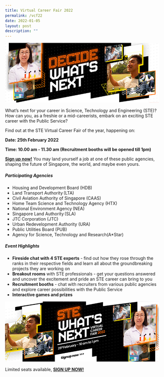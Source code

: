 ```yaml
---
title: Virtual Career Fair 2022
permalink: /vcf22
date: 2022-01-05
layout: post
description: ""
---
```

![Alt text for image on Isomer site](/images/header1.png)

What’s next for your career in Science, Technology and Engineering (STE)? How can you, as a freshie or a mid-careerists, embark on an exciting STE career with the Public Service?
 
Find out at the STE Virtual Career Fair of the year, happening on:

**Date: 25th February 2022**

**Time: 10.00 am - 11.30 am (Recruitment booths will be opened till 1pm)**

**[Sign up now!](go.gov.sg/stevcf)** You may land yourself a job at one of these public agencies, shaping the future of Singapore, the world, and maybe even yours.

##### Participating Agencies 
* Housing and Development Board (HDB)  
* Land Transport Authority (LTA)
* Civil Aviation Authority of Singapore (CAAS)
* Home Team Science and Technology Agency (HTX)
* National Environment Agency (NEA)
* Singapore Land Authority (SLA)
* JTC Corporation (JTC)
* Urban Redevelopment Authority (URA)
* Public Utilities Board (PUB)
* Agency for Science, Technology and Research(A*Star)

##### Event Highlights
* **Fireside chat with 4 STE experts** - find out how they rose through the ranks in their respective fields and learn all about the groundbreaking projects they are working on
* **Breakout rooms** with STE professionals  - get your questions answered and uncover the excitement and pride an STE career can bring to you
* **Recruitment booths** - chat with recruiters from various public agencies and explore career possibilities with the Public Service 
* **Interactive games and prizes**

[![Alt text for image on Isomer site](/images/STE-bannerpage-banner2.png) ](https://go.gov.sg/stevcf)



Limited seats available, 
**[SIGN UP NOW! ](https://go.gov.sg/stevcf)**